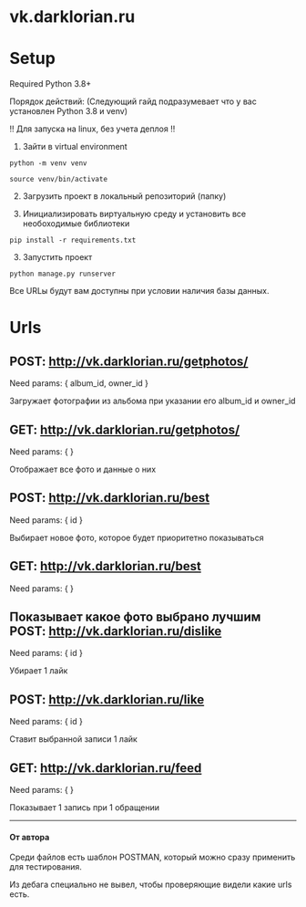 # vk.darklorian.ru
# Setup
Required Python 3.8+

Порядок действий: (Следующий гайд подразумевает что у вас установлен Python 3.8 и venv)

!! Для запуска на linux, без учета деплоя !!

1. Зайти в virtual environment

```python -m venv venv```

```source venv/bin/activate```

2. Загрузить проект в локальный репозиторий (папку)

3. Инициализировать виртуальную среду и установить все необоходимые библиотеки

```pip install -r requirements.txt```

3. Запустить проект

```python manage.py runserver```


Все URLы будут вам доступны при условии наличия базы данных.
# Urls
## POST: http://vk.darklorian.ru/getphotos/

Need params: { album_id, owner_id }

Загружает фотографии из альбома при указании его album_id и owner_id

GET: http://vk.darklorian.ru/getphotos/
-----
Need params: { }

Отображает все фото и данные о них

POST: http://vk.darklorian.ru/best 
-----

Need params: { id }

Выбирает новое фото, которое будет приоритетно показываться

GET: http://vk.darklorian.ru/best
-----
Need params: { }

Показывает какое фото выбрано лучшим
POST: http://vk.darklorian.ru/dislike
-----
Need params: { id }

Убирает 1 лайк 

POST: http://vk.darklorian.ru/like
-----
Need params: { id }

Ставит выбранной записи 1 лайк

GET: http://vk.darklorian.ru/feed
-----
Need params: { }

Показывает 1 запись при 1 обращении

-----

#### От автора
Среди файлов есть шаблон POSTMAN, который можно сразу применить для тестирования.

Из дебага специально не вывел, чтобы проверяющие видели какие urls есть.
